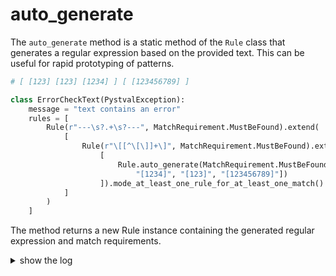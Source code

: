 # auto_generate

The `auto_generate` method is a static method of the `Rule` class that generates a regular expression based on the provided text. This can be useful for rapid prototyping of patterns.

```python
# [ [123] [123] [1234] ] [ [123456789] ]

class ErrorCheckText(PystvalException):
    message = "text contains an error"
    rules = [
        Rule(r"---\s?.+\s?---", MatchRequirement.MustBeFound).extend(
            [
                Rule(r"\[[^\[\]]+\]", MatchRequirement.MustBeFound).extend(
                    [
                        Rule.auto_generate(MatchRequirement.MustBeFound, [
                            "[1234]", "[123]", "[123456789]"])
                    ]).mode_at_least_one_rule_for_at_least_one_match()
            ]
        )
    ]
```

The method returns a new Rule instance containing the generated regular expression and match requirements.

<details>
<summary>show the log</summary>

```bash
[2023-07-19T05:56:55Z DEBUG pystval::rule::generator] regular expression `^\[123(?:4(?:56789)?\]|\])$` is generated based on the obtained data: 
     [
        "[1234]",
        "[123]",
        "[123456789]",
    ]
```

</details>
</br>

